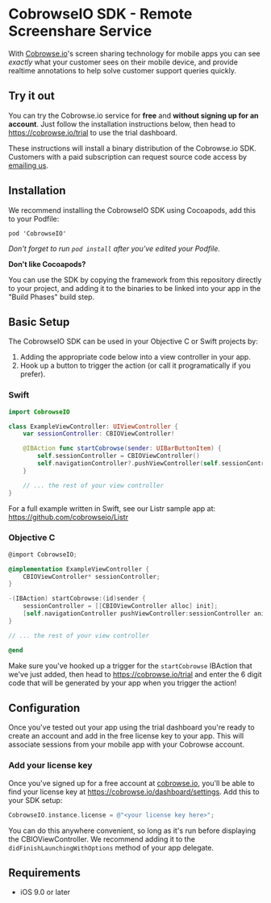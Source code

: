# CobrowseIO SDK - Remote Screenshare Service

With [Cobrowse.io](https://cobrowse.io)'s screen sharing technology for mobile apps you can see *exactly* what your customer sees on their mobile device, and provide realtime annotations to help solve customer support queries quickly.

## Try it out

You can try the Cobrowse.io service for **free** and **without signing up for an account**. Just follow the installation instructions below, then head to <https://cobrowse.io/trial> to use the trial dashboard.

These instructions will install a binary distribution of the Cobrowse.io SDK. Customers with a paid subscription can request source code access by [emailing us](mailto:hello@cobrowse.io).

## Installation

We recommend installing the CobrowseIO SDK using Cocoapods, add this to your Podfile:

```
pod 'CobrowseIO'
```

*Don't forget to run `pod install` after you've edited your Podfile.*

**Don't like Cocoapods?**

You can use the SDK by copying the framework from this repository directly to your project, and adding it to the binaries to be linked into your app in the "Build Phases" build step.

## Basic Setup

The CobrowseIO SDK can be used in your Objective C or Swift projects by:
1. Adding the appropriate code below into a view controller in your app.
2. Hook up a button to trigger the action (or call it programatically if you prefer).

### Swift
```swift
import CobrowseIO

class ExampleViewController: UIViewController {
    var sessionController: CBIOViewController!

    @IBAction func startCobrowse(sender: UIBarButtonItem) {
        self.sessionController = CBIOViewController()
        self.navigationController?.pushViewController(self.sessionController, animated: true)
    }

    // ... the rest of your view controller
}
```

For a full example written in Swift, see our Listr sample app at: https://github.com/cobrowseio/Listr

### Objective C
```objective-c
@import CobrowseIO;

@implementation ExampleViewController {
    CBIOViewController* sessionController;
}

-(IBAction) startCobrowse:(id)sender {
    sessionController = [[CBIOViewController alloc] init];
    [self.navigationController pushViewController:sessionController animated:YES];
}

// ... the rest of your view controller

@end
```

Make sure you've hooked up a trigger for the `startCobrowse` IBAction that we've just added, then head to <https://cobrowse.io/trial> and enter the 6 digit code that will be generated by your app when you trigger the action!

## Configuration

Once you've tested out your app using the trial dashboard you're ready to create an account and add in the free license key to your app. This will associate sessions from your mobile app with your Cobrowse account.

### Add your license key
Once you've signed up for a free account at [cobrowse.io](https://cobrowse.io), you'll be able to find your license key at <https://cobrowse.io/dashboard/settings>. Add this to your SDK setup:
```objective-c
CobrowseIO.instance.license = @"<your license key here>";
```
You can do this anywhere convenient, so long as it's run before displaying the CBIOViewController. We recommend adding it to the `didFinishLaunchingWithOptions` method of your app delegate.

## Requirements

* iOS 9.0 or later
